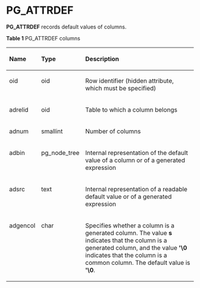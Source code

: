 # PG\_ATTRDEF<a name="EN-US_TOPIC_0289900516"></a>

**PG\_ATTRDEF**  records default values of columns.

**Table  1**  PG\_ATTRDEF columns

<a name="en-us_topic_0283137566_en-us_topic_0237122271_en-us_topic_0059778317_t2ba5a1edcb8445fda46e3fafa534d5fa"></a>
<table><thead align="left"><tr id="en-us_topic_0283137566_en-us_topic_0237122271_en-us_topic_0059778317_rb10db346535b4ed9a5e262c40e735077"><th class="cellrowborder" valign="top" width="11.98%" id="mcps1.2.4.1.1"><p id="en-us_topic_0283137566_en-us_topic_0237122271_en-us_topic_0059778317_a822582bcca3c4ce58c806b4a9257021f"><a name="en-us_topic_0283137566_en-us_topic_0237122271_en-us_topic_0059778317_a822582bcca3c4ce58c806b4a9257021f"></a><a name="en-us_topic_0283137566_en-us_topic_0237122271_en-us_topic_0059778317_a822582bcca3c4ce58c806b4a9257021f"></a>Name</p>
</th>
<th class="cellrowborder" valign="top" width="15.14%" id="mcps1.2.4.1.2"><p id="en-us_topic_0283137566_en-us_topic_0237122271_en-us_topic_0059778317_a2fbcc0aa74b94848b4ee1d32a2058b32"><a name="en-us_topic_0283137566_en-us_topic_0237122271_en-us_topic_0059778317_a2fbcc0aa74b94848b4ee1d32a2058b32"></a><a name="en-us_topic_0283137566_en-us_topic_0237122271_en-us_topic_0059778317_a2fbcc0aa74b94848b4ee1d32a2058b32"></a>Type</p>
</th>
<th class="cellrowborder" valign="top" width="72.88%" id="mcps1.2.4.1.3"><p id="en-us_topic_0283137566_en-us_topic_0237122271_en-us_topic_0059778317_a65ce234cbd954d41b20d29c2021c99ce"><a name="en-us_topic_0283137566_en-us_topic_0237122271_en-us_topic_0059778317_a65ce234cbd954d41b20d29c2021c99ce"></a><a name="en-us_topic_0283137566_en-us_topic_0237122271_en-us_topic_0059778317_a65ce234cbd954d41b20d29c2021c99ce"></a>Description</p>
</th>
</tr>
</thead>
<tbody><tr id="en-us_topic_0283137566_en-us_topic_0237122271_row1668805102915"><td class="cellrowborder" valign="top" width="11.98%" headers="mcps1.2.4.1.1 "><p id="en-us_topic_0283137566_en-us_topic_0237122271_p76886512296"><a name="en-us_topic_0283137566_en-us_topic_0237122271_p76886512296"></a><a name="en-us_topic_0283137566_en-us_topic_0237122271_p76886512296"></a>oid</p>
</td>
<td class="cellrowborder" valign="top" width="15.14%" headers="mcps1.2.4.1.2 "><p id="en-us_topic_0283137566_en-us_topic_0237122271_p568835119292"><a name="en-us_topic_0283137566_en-us_topic_0237122271_p568835119292"></a><a name="en-us_topic_0283137566_en-us_topic_0237122271_p568835119292"></a>oid</p>
</td>
<td class="cellrowborder" valign="top" width="72.88%" headers="mcps1.2.4.1.3 "><p id="en-us_topic_0283137566_en-us_topic_0237122271_p6688105102911"><a name="en-us_topic_0283137566_en-us_topic_0237122271_p6688105102911"></a><a name="en-us_topic_0283137566_en-us_topic_0237122271_p6688105102911"></a>Row identifier (hidden attribute, which must be specified)</p>
</td>
</tr>
<tr id="en-us_topic_0283137566_en-us_topic_0237122271_en-us_topic_0059778317_r11c438769e5547968e57022284fc33d0"><td class="cellrowborder" valign="top" width="11.98%" headers="mcps1.2.4.1.1 "><p id="en-us_topic_0283137566_en-us_topic_0237122271_en-us_topic_0059778317_a7eb371104f1349caa4046b54ee1083b4"><a name="en-us_topic_0283137566_en-us_topic_0237122271_en-us_topic_0059778317_a7eb371104f1349caa4046b54ee1083b4"></a><a name="en-us_topic_0283137566_en-us_topic_0237122271_en-us_topic_0059778317_a7eb371104f1349caa4046b54ee1083b4"></a>adrelid</p>
</td>
<td class="cellrowborder" valign="top" width="15.14%" headers="mcps1.2.4.1.2 "><p id="en-us_topic_0283137566_en-us_topic_0237122271_en-us_topic_0059778317_a6ccd194fcd7c4ab4ba74abe9d70330c4"><a name="en-us_topic_0283137566_en-us_topic_0237122271_en-us_topic_0059778317_a6ccd194fcd7c4ab4ba74abe9d70330c4"></a><a name="en-us_topic_0283137566_en-us_topic_0237122271_en-us_topic_0059778317_a6ccd194fcd7c4ab4ba74abe9d70330c4"></a>oid</p>
</td>
<td class="cellrowborder" valign="top" width="72.88%" headers="mcps1.2.4.1.3 "><p id="en-us_topic_0283137566_en-us_topic_0237122271_en-us_topic_0059778317_a06b298b53ba74edabd72e547c7559a7f"><a name="en-us_topic_0283137566_en-us_topic_0237122271_en-us_topic_0059778317_a06b298b53ba74edabd72e547c7559a7f"></a><a name="en-us_topic_0283137566_en-us_topic_0237122271_en-us_topic_0059778317_a06b298b53ba74edabd72e547c7559a7f"></a>Table to which a column belongs</p>
</td>
</tr>
<tr id="en-us_topic_0283137566_en-us_topic_0237122271_en-us_topic_0059778317_reb00fe809db442e2a57824f7cf26827f"><td class="cellrowborder" valign="top" width="11.98%" headers="mcps1.2.4.1.1 "><p id="en-us_topic_0283137566_en-us_topic_0237122271_en-us_topic_0059778317_adb7460cb9e654366b9d56747b10a5cb3"><a name="en-us_topic_0283137566_en-us_topic_0237122271_en-us_topic_0059778317_adb7460cb9e654366b9d56747b10a5cb3"></a><a name="en-us_topic_0283137566_en-us_topic_0237122271_en-us_topic_0059778317_adb7460cb9e654366b9d56747b10a5cb3"></a>adnum</p>
</td>
<td class="cellrowborder" valign="top" width="15.14%" headers="mcps1.2.4.1.2 "><p id="en-us_topic_0283137566_en-us_topic_0237122271_en-us_topic_0059778317_a56f1caf80f5c417cbf7694f8b25450e9"><a name="en-us_topic_0283137566_en-us_topic_0237122271_en-us_topic_0059778317_a56f1caf80f5c417cbf7694f8b25450e9"></a><a name="en-us_topic_0283137566_en-us_topic_0237122271_en-us_topic_0059778317_a56f1caf80f5c417cbf7694f8b25450e9"></a>smallint</p>
</td>
<td class="cellrowborder" valign="top" width="72.88%" headers="mcps1.2.4.1.3 "><p id="en-us_topic_0283137566_en-us_topic_0237122271_en-us_topic_0059778317_a813c951b130b43c4a2bdaa3b614a9018"><a name="en-us_topic_0283137566_en-us_topic_0237122271_en-us_topic_0059778317_a813c951b130b43c4a2bdaa3b614a9018"></a><a name="en-us_topic_0283137566_en-us_topic_0237122271_en-us_topic_0059778317_a813c951b130b43c4a2bdaa3b614a9018"></a>Number of columns</p>
</td>
</tr>
<tr id="en-us_topic_0283137566_en-us_topic_0237122271_en-us_topic_0059778317_rdb0b7a6d85384d4b925464ffa77d6c29"><td class="cellrowborder" valign="top" width="11.98%" headers="mcps1.2.4.1.1 "><p id="en-us_topic_0283137566_en-us_topic_0237122271_en-us_topic_0059778317_a27b17db521b54925a1d5a5132a5645ca"><a name="en-us_topic_0283137566_en-us_topic_0237122271_en-us_topic_0059778317_a27b17db521b54925a1d5a5132a5645ca"></a><a name="en-us_topic_0283137566_en-us_topic_0237122271_en-us_topic_0059778317_a27b17db521b54925a1d5a5132a5645ca"></a>adbin</p>
</td>
<td class="cellrowborder" valign="top" width="15.14%" headers="mcps1.2.4.1.2 "><p id="en-us_topic_0283137566_en-us_topic_0237122271_en-us_topic_0059778317_a5233465aab264483ab189589adb039a1"><a name="en-us_topic_0283137566_en-us_topic_0237122271_en-us_topic_0059778317_a5233465aab264483ab189589adb039a1"></a><a name="en-us_topic_0283137566_en-us_topic_0237122271_en-us_topic_0059778317_a5233465aab264483ab189589adb039a1"></a>pg_node_tree</p>
</td>
<td class="cellrowborder" valign="top" width="72.88%" headers="mcps1.2.4.1.3 "><p id="en-us_topic_0283137566_en-us_topic_0237122271_en-us_topic_0059778317_a9ed7227cb372428da2660f683bd8af3c"><a name="en-us_topic_0283137566_en-us_topic_0237122271_en-us_topic_0059778317_a9ed7227cb372428da2660f683bd8af3c"></a><a name="en-us_topic_0283137566_en-us_topic_0237122271_en-us_topic_0059778317_a9ed7227cb372428da2660f683bd8af3c"></a>Internal representation of the default value of a column or of a generated expression</p>
</td>
</tr>
<tr id="en-us_topic_0283137566_en-us_topic_0237122271_en-us_topic_0059778317_re62d9c51bbec48779e1ebe6cea87eb94"><td class="cellrowborder" valign="top" width="11.98%" headers="mcps1.2.4.1.1 "><p id="en-us_topic_0283137566_en-us_topic_0237122271_en-us_topic_0059778317_a5a146d84a95f45ff91d18d63dd486c8e"><a name="en-us_topic_0283137566_en-us_topic_0237122271_en-us_topic_0059778317_a5a146d84a95f45ff91d18d63dd486c8e"></a><a name="en-us_topic_0283137566_en-us_topic_0237122271_en-us_topic_0059778317_a5a146d84a95f45ff91d18d63dd486c8e"></a>adsrc</p>
</td>
<td class="cellrowborder" valign="top" width="15.14%" headers="mcps1.2.4.1.2 "><p id="en-us_topic_0283137566_en-us_topic_0237122271_en-us_topic_0059778317_aa97463c5346f434db8f2fc42dfcd47b2"><a name="en-us_topic_0283137566_en-us_topic_0237122271_en-us_topic_0059778317_aa97463c5346f434db8f2fc42dfcd47b2"></a><a name="en-us_topic_0283137566_en-us_topic_0237122271_en-us_topic_0059778317_aa97463c5346f434db8f2fc42dfcd47b2"></a>text</p>
</td>
<td class="cellrowborder" valign="top" width="72.88%" headers="mcps1.2.4.1.3 "><p id="en-us_topic_0283137566_en-us_topic_0237122271_en-us_topic_0059778317_a16715bca864f4373a621ec6b6b9bd1ef"><a name="en-us_topic_0283137566_en-us_topic_0237122271_en-us_topic_0059778317_a16715bca864f4373a621ec6b6b9bd1ef"></a><a name="en-us_topic_0283137566_en-us_topic_0237122271_en-us_topic_0059778317_a16715bca864f4373a621ec6b6b9bd1ef"></a>Internal representation of a readable default value or of a generated expression</p>
</td>
</tr>
<tr id="row182312541512"><td class="cellrowborder" valign="top" width="11.98%" headers="mcps1.2.4.1.1 "><p id="p13823135411113"><a name="p13823135411113"></a><a name="p13823135411113"></a>adgencol</p>
</td>
<td class="cellrowborder" valign="top" width="15.14%" headers="mcps1.2.4.1.2 "><p id="p282311541917"><a name="p282311541917"></a><a name="p282311541917"></a>char</p>
</td>
<td class="cellrowborder" valign="top" width="72.88%" headers="mcps1.2.4.1.3 "><p id="p4823185417115"><a name="p4823185417115"></a><a name="p4823185417115"></a>Specifies whether a column is a generated column. The value <strong id="b2047394210513"><a name="b2047394210513"></a><a name="b2047394210513"></a>s</strong> indicates that the column is a generated column, and the value <strong id="b348054215112"><a name="b348054215112"></a><a name="b348054215112"></a>'\0</strong> indicates that the column is a common column. The default value is <strong id="b1748044213515"><a name="b1748044213515"></a><a name="b1748044213515"></a>'\0</strong>.</p>
</td>
</tr>
</tbody>
</table>

